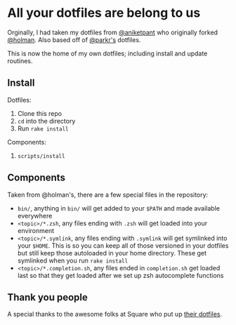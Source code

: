 # All your dotfiles are belong to us

Orginally, I had taken my dotfiles from [@aniketpant](https://github.com/aniketpant/) who originally forked [@holman](https://github.com/holman). Also based off of [@parkr's](https://github.com/@parkr) dotfiles.

This is now the home of my own dotfiles; including install and update routines.

## Install

Dotfiles:
1. Clone this repo
2. `cd` into the directory
3. Run `rake install`

Components:
1. `scripts/install`

## Components

Taken from @holman's, there are a few special files in the repository:

* `bin/`, anything in `bin/` will get added to your `$PATH` and made available everywhere
* `<topic>/*.zsh`, any files ending with `.zsh` will get loaded into your environment
* `<topic>/*.symlink`, any files ending with `.symlink` will get symlinked into your `$HOME`. This is so you can keep all of those versioned in your dotfiles but still keep those autoloaded in your home directory. These get symlinked when you run `rake install`
* `<topic>/*.completion.sh`, any files ended in `completion.sh` get loaded last so that they get loaded after we set up zsh autocomplete functions

## Thank you people

A special thanks to the awesome folks at Square who put up [their dotfiles](https://github.com/square/maximum-awesome).
